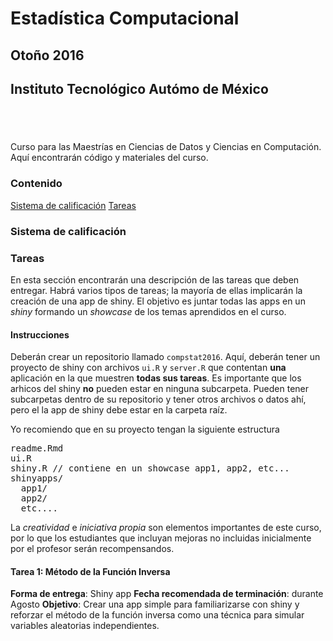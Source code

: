 # **Estadística Computacional**
## **Otoño 2016**
## **Instituto Tecnológico Autómo de México**

<div style = "height: 40px;"></div>

Curso para las Maestrías en Ciencias de Datos y Ciencias en Computación. Aquí encontrarán código y materiales del curso.

### Contenido
<a href="#calificacion">Sistema de calificación</a>
<a href="#tareas">Tareas</a>


<a name="calificacion"></a>

### Sistema de calificación



<a name="tareas"></a>

### Tareas
En esta sección encontrarán una descripción de las tareas que deben entregar. Habrá varios tipos de tareas; la mayoría de ellas implicarán la creación de una app de shiny. El objetivo es juntar todas las apps en un *shiny* formando un *showcase* de los temas aprendidos en el curso.

#### Instrucciones
Deberán crear un repositorio llamado `compstat2016`. Aquí, deberán tener un proyecto de shiny con archivos `ui.R` y `server.R` que contentan **una** aplicación en la que muestren **todas sus tareas**. Es importante que los arhicos del shiny **no** pueden estar en ninguna subcarpeta. Pueden tener subcarpetas dentro de su repositorio y tener otros archivos o datos ahí, pero el la app de shiny debe estar en la carpeta raíz.

Yo recomiendo que en su proyecto tengan la siguiente estructura
<pre>
readme.Rmd
ui.R
shiny.R // contiene en un showcase app1, app2, etc...
shinyapps/
  app1/
  app2/
  etc....
</pre>
La *creatividad* e *iniciativa propia* son elementos importantes de este curso, por lo que los estudiantes que incluyan mejoras no incluidas inicialmente por el profesor serán recompensandos.


#### Tarea 1: Método de la Función Inversa
**Forma de entrega**: Shiny app
**Fecha recomendada de terminación**: durante Agosto
**Objetivo**: Crear una app simple para familiarizarse con shiny y reforzar el método de la función inversa como una técnica para simular variables aleatorias independientes.
